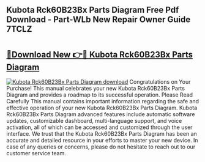 ## Kubota Rck60B23Bx Parts Diagram Free Pdf Download - Part-WLb New Repair Owner Guide 7TCLZ

# <h2><a href="http://dfrisjn.blite.top/?on=Kubota+Rck60B23Bx+Parts+Diagram">🔗Download New 👉🔴 Kubota Rck60B23Bx Parts Diagram</a></h2>

[![Kubota Rck60B23Bx Parts Diagram download](https://i.imgur.com/lujVjoI.png)](http://dfrisjn.blite.top/?on=Kubota+Rck60B23Bx+Parts+Diagram)
Congratulations on Your Purchase! This manual celebrates your new Kubota Rck60B23Bx Parts Diagram and provides a roadmap to its successful operation. Please Read Carefully This manual contains important information regarding the safe and effective operation of your new Kubota Rck60B23Bx Parts Diagram. Kubota Rck60B23Bx Parts Diagram advanced features include automatic software updates, customizable dashboard, multi-language support, and voice activation, all of which can be accessed and customized through the user interface. We trust that the Kubota Rck60B23Bx Parts Diagram has been an accurate and detailed resource in your efforts to master your new device. In case of any queries or concerns, please do not hesitate to reach out to our customer service team.
